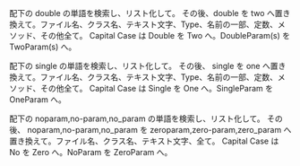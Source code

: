 
 配下の double の単語を検索し、リスト化して。
その後、double を two へ置き換えて。ファイル名、クラス名、テキスト文字、Type、名前の一部、定数、メソッド、その他全て。
Capital Case は Double を Two へ。DoubleParam(s) を TwoParam(s) へ。


 配下の single の単語を検索し、リスト化して。
その後、 single を one へ置き換えて。ファイル名、クラス名、テキスト文字、Type、名前の一部、定数、メソッド、その他全て。
Capital Case は Single を One へ。SingleParam を OneParam へ。


 配下の noparam,no-param,no_param の単語を検索し、リスト化して。
その後、 noparam,no-param,no_param を zeroparam,zero-param,zero_param へ置き換えて。ファイル名、クラス名、テキスト文字、全て。
Capital Case は No を Zero へ。NoParam を ZeroParam へ。




